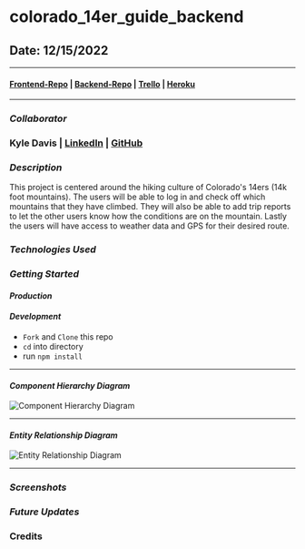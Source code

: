# colorado_14er_guide_backend

## Date: 12/15/2022

---

#### [Frontend-Repo](https://github.com/KyleDavis1985/colorado_14er_guide_frontend) | [Backend-Repo](https://github.com/KyleDavis1985/colorado_14er_guide_backend) | [Trello](https://trello.com/b/Hm8kE2Pi/fourteener) | [Heroku]()

---

### **_Collaborator_**

### Kyle Davis | [LinkedIn](https://www.linkedin.com/in/kyle-davis-c/) | [GitHub](https://github.com/KyleDavis1985)

### **_Description_**

This project is centered around the hiking culture of Colorado's 14ers (14k foot mountains). The users will be able to log in and check off which mountains that they have climbed. They will also be able to add trip reports to let the other users know how the conditions are on the mountain. Lastly the users will have access to weather data and GPS for their desired route.

### **_Technologies Used_**

### **_Getting Started_**

#### _Production_

#### _Development_

- `Fork` and `Clone` this repo
- `cd` into directory
- run `npm install`

---

#### _Component Hierarchy Diagram_

![Component Hierarchy Diagram](https://drive.google.com/file/d/1-QfQv3nHp38gBabKesez9MQXus82eCI5/view?usp=sharing)

---

#### _Entity Relationship Diagram_

![Entity Relationship Diagram](https://drive.google.com/file/d/1G2iN8LQnQ5QLOEfztN6ujkTUZYRLfS6m/view?usp=sharing)

---

### **_Screenshots_**

### **_Future Updates_**

### Credits

